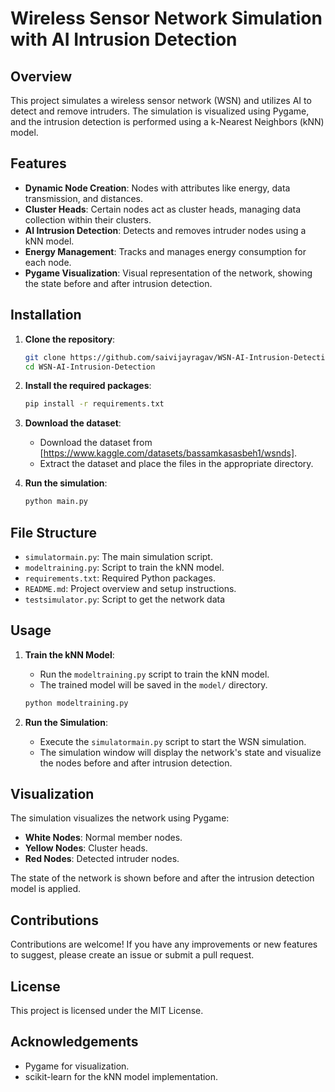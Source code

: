 # Wireless Sensor Network Simulation with AI Intrusion Detection

## Overview
This project simulates a wireless sensor network (WSN) and utilizes AI to detect and remove intruders. The simulation is visualized using Pygame, and the intrusion detection is performed using a k-Nearest Neighbors (kNN) model.

## Features
- **Dynamic Node Creation**: Nodes with attributes like energy, data transmission, and distances.
- **Cluster Heads**: Certain nodes act as cluster heads, managing data collection within their clusters.
- **AI Intrusion Detection**: Detects and removes intruder nodes using a kNN model.
- **Energy Management**: Tracks and manages energy consumption for each node.
- **Pygame Visualization**: Visual representation of the network, showing the state before and after intrusion detection.

## Installation
1. **Clone the repository**:
    ```bash
    git clone https://github.com/saivijayragav/WSN-AI-Intrusion-Detection.git
    cd WSN-AI-Intrusion-Detection
    ```

2. **Install the required packages**:
    ```bash
    pip install -r requirements.txt
    ```
3. **Download the dataset**:
    - Download the dataset from [https://www.kaggle.com/datasets/bassamkasasbeh1/wsnds].
    - Extract the dataset and place the files in the appropriate directory.

4. **Run the simulation**:
    ```bash
    python main.py
    ```

## File Structure
- `simulatormain.py`: The main simulation script.
- `modeltraining.py`: Script to train the kNN model.
- `requirements.txt`: Required Python packages.
- `README.md`: Project overview and setup instructions.
- `testsimulator.py`: Script to get the network data

## Usage
1. **Train the kNN Model**:
    - Run the `modeltraining.py` script to train the kNN model.
    - The trained model will be saved in the `model/` directory.

    ```bash
    python modeltraining.py
    ```

2. **Run the Simulation**:
    - Execute the `simulatormain.py` script to start the WSN simulation.
    - The simulation window will display the network's state and visualize the nodes before and after intrusion detection.


## Visualization
The simulation visualizes the network using Pygame:
- **White Nodes**: Normal member nodes.
- **Yellow Nodes**: Cluster heads.
- **Red Nodes**: Detected intruder nodes.

The state of the network is shown before and after the intrusion detection model is applied.

## Contributions
Contributions are welcome! If you have any improvements or new features to suggest, please create an issue or submit a pull request.

## License
This project is licensed under the MIT License.

## Acknowledgements
- Pygame for visualization.
- scikit-learn for the kNN model implementation.
